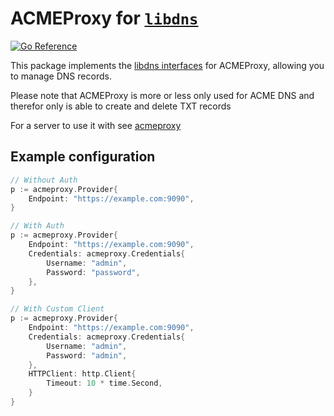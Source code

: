 ACMEProxy for [`libdns`](https://github.com/libdns/libdns)
=======================

[![Go Reference](https://pkg.go.dev/badge/test.svg)](https://pkg.go.dev/github.com/libdns/acmeproxy)

This package implements the [libdns interfaces](https://github.com/libdns/libdns) for ACMEProxy, allowing you to manage DNS records.

Please note that ACMEProxy is more or less only used for ACME DNS and therefor only is able to create and delete TXT records

For a server to use it with see [acmeproxy](https://github.com/mdbraber/acmeproxy/tree/master)

Example configuration
----------------------
```go
// Without Auth
p := acmeproxy.Provider{
    Endpoint: "https://example.com:9090",
}

// With Auth
p := acmeproxy.Provider{
    Endpoint: "https://example.com:9090",
    Credentials: acmeproxy.Credentials{
        Username: "admin",
        Password: "password",
    },
}

// With Custom Client
p := acmeproxy.Provider{
	Endpoint: "https://example.com:9090",
	Credentials: acmeproxy.Credentials{
		Username: "admin",
		Password: "admin",
	},
	HTTPClient: http.Client{
		Timeout: 10 * time.Second,
	}
}
```

